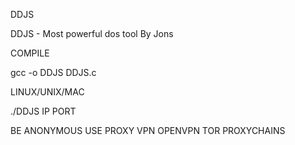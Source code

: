 DDJS

DDJS - Most powerful dos tool By Jons

COMPILE

gcc -o DDJS DDJS.c

LINUX/UNIX/MAC

./DDJS IP PORT

BE ANONYMOUS
USE PROXY VPN OPENVPN TOR PROXYCHAINS
